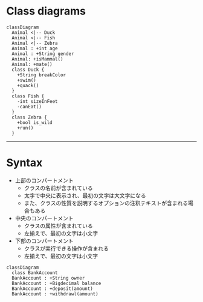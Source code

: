 # Class diagrams

```mermaid
classDiagram
  Animal <|-- Duck
  Animal <|-- Fish
  Animal <|-- Zebra
  Animal : +int age
  Animal : +String gender
  Animal: +isMammal()
  Animal: +mate()
  class Duck {
    +String breakColor
    +swim()
    +quack()
  }
  class Fish {
    -int sizeInFeet
    -canEat()
  }
  class Zebra {
    +bool is_wild
    +run()
  }

```


---


# Syntax

- 上部のコンパートメント
  - クラスの名前が含まれている
  - 太字で中央に表示され、最初の文字は大文字になる
  - また、クラスの性質を説明するオプションの注釈テキストが含まれる場合もある
- 中央のコンパートメント
  - クラスの属性が含まれている
  - 左揃えで、最初の文字は小文字
- 下部のコンパートメント
  - クラスが実行できる操作が含まれる
  - 左揃えで、最初の文字は小文字

```mermaid
classDiagram
  class BankAccount
  BankAccount : +String owner
  BankAccount : +Bigdecimal balance
  BankAccount : +deposit(amount)
  BankAccount : +withdrawl(amount)
```
